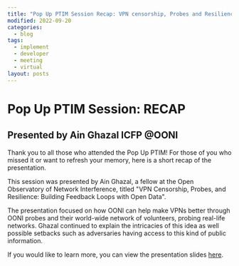 ```yaml
---
title: "Pop Up PTIM Session Recap: VPN censorship, Probes and Resilience: Building Feedback Loops with Open Data"
modified: 2022-09-20
categories:
  - blog
tags:
  - implement
  - developer
  - meeting
  - virtual
layout: posts
---
```


# Pop Up PTIM Session: RECAP

## Presented by Ain Ghazal ICFP @OONI

Thank you to all those who attended the Pop Up PTIM! For those of you who
missed it or want to refresh your memory, here is a short recap of the
presentation.

This session was presented by Ain Ghazal, a fellow at the Open Observatory of
Network Interference, titled "VPN Censorship, Probes, and Resilience: Building
Feedback Loops with Open Data".

The presentation focused on how OONI can help make VPNs better through OONI
probes and their world-wide network of volunteers, probing real-life networks.
Ghazal continued to explain the intricacies of this idea as well possible
setbacks such as adversaries having access to this kind of public information.

If you would like to learn more, you can view the presentation slides
[here](/assets/slides/ain-vpn-censorship-probes-resilience.pdf).
